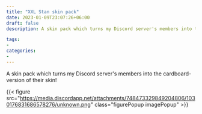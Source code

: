 ```yaml
---
title: "XXL Stan skin pack"
date: 2023-01-09T23:07:26+06:00
draft: false
description: A skin pack which turns my Discord server's members into the cardboard-version of their skin!

tags:
- 
categories:
- 
---
```


A skin pack which turns my Discord server's members into the cardboard-version of their skin!

{{< figure src="https://media.discordapp.net/attachments/748473329849204806/1030176831686578276/unknown.png" class="figurePopup imagePopup" >}}
